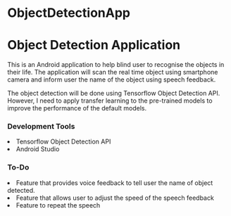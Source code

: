# ObjectDetectionApp
<h1>Object Detection Application</h1>
<p>This is an Android application to help blind user to recognise the objects in their life. The application will scan the real time object using smartphone camera and inform user the name of the object using speech feedback. </p>
<p>The object detection will be done using Tensorflow Object Detection API. However, I need to apply transfer learning to the pre-trained models to improve the performance of the default models.</p>
<h3>Development Tools</h3>
<li>Tensorflow Object Detection API</li>
<li>Android Studio</li>

<h3>To-Do</h3>
<li>Feature that provides voice feedback to tell user the name of object detected.</li>
<li>Feature that allows user to adjust the speed of the speech feedback</li>
<li>Feature to repeat the speech  
